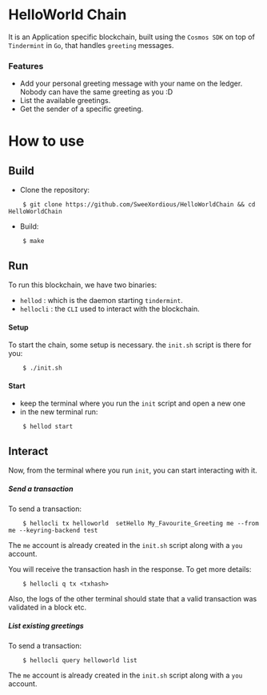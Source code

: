# HelloWorld Chain

It is an Application specific blockchain, built using the `Cosmos SDK` on top of `Tindermint` in `Go`, that handles `greeting` messages.

### Features

- Add your personal greeting message with your name on the ledger. Nobody can have the same greeting as you :D
- List the available greetings.
- Get the sender of a specific greeting.

# How to use

## Build

- Clone the repository:
```ssh
    $ git clone https://github.com/SweeXordious/HelloWorldChain && cd HelloWorldChain
```
- Build:
```ssh
    $ make
```

## Run
To run this blockchain, we have two binaries:
- `hellod` : which is the daemon starting `tindermint`.
- `hellocli` :  the `CLI` used to interact with the blockchain.

#### Setup
To start the chain, some setup is necessary. the `init.sh` script is there for you:
```ssh
    $ ./init.sh
```
#### Start
- keep the terminal where you run the `init` script and open a new one
- in the new terminal run:
```ssh
    $ hellod start
```

## Interact
Now, from the terminal where you run `init`, you can start interacting with it.

##### Send a transaction
To send a transaction:
```ssh
    $ hellocli tx helloworld  setHello My_Favourite_Greeting me --from me --keyring-backend test
```
The `me` account is already created in the `init.sh` script along with a `you` account. 

You will receive the transaction hash in the response. To get more details:
```ssh
    $ hellocli q tx <txhash>
```

Also, the logs of the other terminal should state that a valid transaction was validated in a block etc.
##### List existing greetings
To send a transaction:
```ssh
    $ hellocli query helloworld list
```
The `me` account is already created in the `init.sh` script along with a `you` account. 
